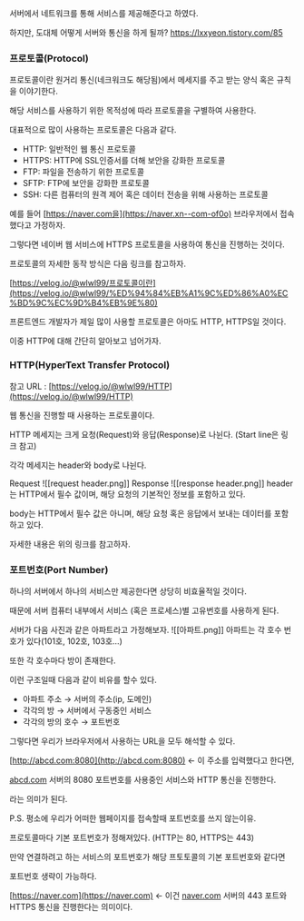 

서버에서 네트워크를 통해 서비스를 제공해준다고 하였다.

하지만, 도대체 어떻게 서버와 통신을 하게 될까?
https://lxxyeon.tistory.com/85
### 프로토콜(Protocol)

프로토콜이란 원거리 통신(네크워크도 해당됨)에서 메세지를 주고 받는 양식 혹은 규칙을 이야기한다.

해당 서비스를 사용하기 위한 목적성에 따라 프로토콜을 구별하여 사용한다.

대표적으로 많이 사용하는 프로토콜은 다음과 같다.

- HTTP: 일반적인 웹 통신 프로토콜
- HTTPS: HTTP에 SSL인증서를 더해 보안을 강화한 프로토콜
- FTP: 파일을 전송하기 위한 프로토콜
- SFTP: FTP에 보안을 강화한 프로토콜
- SSH: 다른 컴퓨터의 원격 제어 혹은 데이터 전송을 위해 사용하는 프로토콜

예를 들어 [https://naver.com을](https://naver.xn--com-of0o) 브라우저에서 접속했다고 가정하자.

그렇다면 네이버 웹 서비스에 HTTPS 프로토콜을 사용하여 통신을 진행하는 것이다.

프로토콜의 자세한 동작 방식은 다음 링크를 참고하자.

[](https://velog.io/@wlwl99/%ED%94%84%EB%A1%9C%ED%86%A0%EC%BD%9C%EC%9D%B4%EB%9E%80)[https://velog.io/@wlwl99/프로토콜이란](https://velog.io/@wlwl99/%ED%94%84%EB%A1%9C%ED%86%A0%EC%BD%9C%EC%9D%B4%EB%9E%80)

프론트엔드 개발자가 제일 많이 사용할 프로토콜은 아마도 HTTP, HTTPS일 것이다.

이중 HTTP에 대해 간단히 알아보고 넘어가자.

### HTTP(HyperText Transfer Protocol)

참고 URL : [https://velog.io/@wlwl99/HTTP](https://velog.io/@wlwl99/HTTP)

웹 통신을 진행할 때 사용하는 프로토콜이다.

HTTP 메세지는 크게 요청(Request)와 응답(Response)로 나뉜다. (Start line은 링크 참고)

각각 메세지는 header와 body로 나뉜다.

Request
![[request header.png]]
Response
![[response header.png]]
header는 HTTP에서 필수 값이며, 해당 요청의 기본적인 정보를 포함하고 있다.

body는 HTTP에서 필수 값은 아니며, 해당 요청 혹은 응답에서 보내는 데이터를 포함하고 있다.

자세한 내용은 위의 링크를 참고하자.

### 포트번호(Port Number)

하나의 서버에서 하나의 서비스만 제공한다면 상당히 비효율적일 것이다.

때문에 서버 컴퓨터 내부에서 서비스 (혹은 프로세스)별 고유번호를 사용하게 된다.

서버가 다음 사진과 같은 아파트라고 가정해보자.
![[아파트.png]]
아파트는 각 호수 번호가 있다(101호, 102호, 103호…)

또한 각 호수마다 방이 존재한다.

이런 구조일때 다음과 같이 비유를 할수 있다.

- 아파트 주소 → 서버의 주소(ip, 도메인)
- 각각의 방 → 서버에서 구동중인 서비스
- 각각의 방의 호수 → 포트번호

그렇다면 우리가 브라우저에서 사용하는 URL을 모두 해석할 수 있다.

[http://abcd.com:8080](http://abcd.com:8080) ← 이 주소를 입력했다고 한다면,

[abcd.com](http://abcd.com) 서버의 8080 포트번호를 사용중인 서비스와 HTTP 통신을 진행한다.

라는 의미가 된다.

P.S. 평소에 우리가 어떠한 웹페이지를 접속할때 포트번호를 쓰지 않는이유.

프로토콜마다 기본 포트번호가 정해져있다. (HTTP는 80, HTTPS는 443)

만약 연결하려고 하는 서비스의 포트번호가 해당 프토토콜의 기본 포트번호와 같다면

포트번호 생략이 가능하다.

[https://naver.com](https://naver.com) ← 이건 [naver.com](http://naver.com) 서버의 443 포트와 HTTPS 통신을 진행한다는 의미이다.
